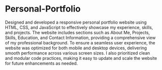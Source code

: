 # Personal-Portfolio
Designed and developed a responsive personal portfolio website using HTML, CSS, and JavaScript to effectively showcase my experience, skills, and projects. The website includes sections such as About Me, Projects, Skills, Education, and Contact Information, providing a comprehensive view of my professional background. To ensure a seamless user experience, the website was optimized for both mobile and desktop devices, delivering smooth performance across various screen sizes. I also prioritized clean and modular code practices, making it easy to update and scale the website for future enhancements as needed.
